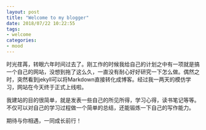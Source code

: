 ```yaml
---
layout: post
title: "Welcome to my blogger"
date: 2018/07/22 10:22:55
tags:
- welcome  
categories:
- mood
---
```


时光荏苒，转眼六年时间过去了。刚工作的时候我给自己的计划之中有一项就是搞一个自己的网站，没想到拖了这么久，一直没有耐心好好研究一下怎么做。偶然之时，突然看到jekyll可以将Markdown直接转化成博客。经过我一两天的模仿学习，网站在今天终于正式上线啦。

我建站的目的很简单，就是发表一些自己的所见所得，学习心得，读书笔记等等。不仅可以对自己的学习过程做一个简单的总结，还能锻炼一下自己的写作能力。

期待与你相遇，一同成长前行！
